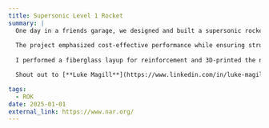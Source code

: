 ```yaml
---
title: Supersonic Level 1 Rocket
summary: |
  One day in a friends garage, we designed and built a supersonic rocket from scratch, reaching Mach 1.5 and over 6,000 feet on an H550 ST motor. 
  
  The project emphasized cost-effective performance while ensuring structural integrity. 
  
  I performed a fiberglass layup for reinforcement and 3D-printed the nose cone, optimizing aerodynamics and durability.

  Shout out to [**Luke Magill**](https://www.linkedin.com/in/luke-magill-8ab09032a/)

tags:
  - ROK
date: 2025-01-01
external_link: https://www.nar.org/
---
```

